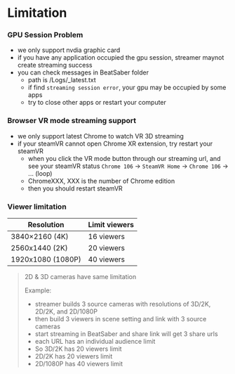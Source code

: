 # Limitation

### GPU Session Problem
- we only support nvdia graphic card
- if you have any application occupied the gpu session, streamer maynot create streaming success
- you can check messages in BeatSaber folder
  - path is /Logs/_latest.txt
  - if find `streaming session error`, your gpu may be occupied by some apps
  - try to close other apps or restart your computer

### Browser VR mode streaming support
- we only support latest Chrome to watch VR 3D streaming
- if your steamVR cannot open Chrome XR extension, try restart your steamVR
  -  when you click the VR mode button through our streaming url, and see your steamVR status `Chrome 106` -> `SteamVR Home` -> `Chrome 106` -> ... (loop)
    - ChromeXXX, XXX is the number of Chrome edition
  -  then you should restart steamVR
### Viewer limitation
 Resolution | Limit viewers 
 ----- | ----- 
| 3840×2160 (4K) |  16 viewers
| 2560x1440 (2K) |   20 viewers
| 1920x1080 (1080P)| 40 viewers

> 2D & 3D cameras have same limitation  
> 
> Example: 
> - streamer builds 3 source cameras with resolutions of 3D/2K, 2D/2K, and 2D/1080P
> - then build 3 viewers in scene setting and link with 3 source cameras 
> - start streaming in BeatSaber and share link will get 3 share urls
> - each URL has an individual audience limit
> - So 3D/2K has 20 viewers limit
> - 2D/2K has 20 viewers limit
> - 2D/1080P has 40 viewers limit
